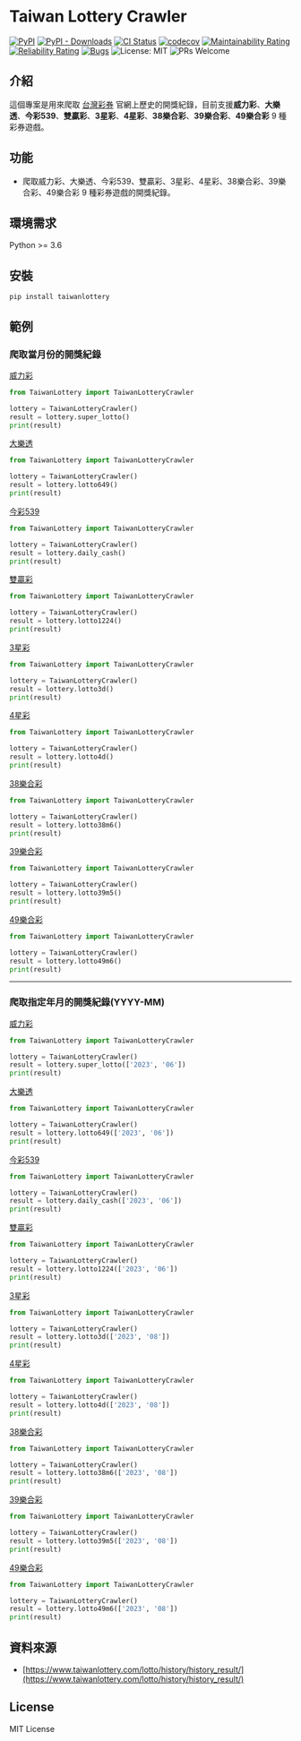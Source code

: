 # Taiwan Lottery Crawler

[![PyPI](https://img.shields.io/pypi/v/taiwanlottery)](https://pypi.org/project/taiwanlottery/)
[![PyPI - Downloads](https://img.shields.io/pypi/dm/taiwanlottery)](https://pypi.org/project/taiwanlottery/)
[![CI Status](https://github.com/stu01509/TaiwanLotteryCrawler/actions/workflows/ci.yaml/badge.svg)](https://github.com/stu01509/TaiwanLotteryCrawler/actions/workflows/ci.yaml)
[![codecov](https://codecov.io/gh/stu01509/TaiwanLotteryCrawler/branch/master/graph/badge.svg?token=AX0LW032B4)](https://codecov.io/gh/stu01509/TaiwanLotteryCrawler)
[![Maintainability Rating](https://sonarcloud.io/api/project_badges/measure?project=stu01509_TaiwanLotteryCrawler&metric=sqale_rating)](https://sonarcloud.io/summary/new_code?id=stu01509_TaiwanLotteryCrawler)
[![Reliability Rating](https://sonarcloud.io/api/project_badges/measure?project=stu01509_TaiwanLotteryCrawler&metric=reliability_rating)](https://sonarcloud.io/summary/new_code?id=stu01509_TaiwanLotteryCrawler)
[![Bugs](https://sonarcloud.io/api/project_badges/measure?project=stu01509_TaiwanLotteryCrawler&metric=bugs)](https://sonarcloud.io/summary/new_code?id=stu01509_TaiwanLotteryCrawler)
![License: MIT](https://img.shields.io/badge/License-MIT-blue.svg)
![PRs Welcome](https://img.shields.io/badge/PRs-welcome-brightgreen.svg)

## 介紹

這個專案是用來爬取 [台灣彩券](https://www.taiwanlottery.com.tw/) 官網上歷史的開獎紀錄，目前支援**威力彩**、**大樂透**、**今彩539**、**雙贏彩**、**3星彩**、**4星彩**、**38樂合彩**、**39樂合彩**、**49樂合彩** 9 種彩券遊戲。

## 功能

- 爬取威力彩、大樂透、今彩539、雙贏彩、3星彩、4星彩、38樂合彩、39樂合彩、49樂合彩 9 種彩券遊戲的開獎紀錄。

## 環境需求

Python >= 3.6

## 安裝

```shell
pip install taiwanlottery
```

## 範例

### 爬取當月份的開獎紀錄

[威力彩](https://codesandbox.io/p/sandbox/dark-breeze-r2yfsf?file=%2Fmain.py%3A6%2C1)

```python
from TaiwanLottery import TaiwanLotteryCrawler

lottery = TaiwanLotteryCrawler()
result = lottery.super_lotto()
print(result)
```

[大樂透](https://codesandbox.io/p/sandbox/wei-li-cai-dang-yue-fen-de-kai-jiang-ji-lu-forked-rt67ty)

```python
from TaiwanLottery import TaiwanLotteryCrawler

lottery = TaiwanLotteryCrawler()
result = lottery.lotto649()
print(result)
```

[今彩539](https://codesandbox.io/p/sandbox/da-le-tou-dang-yue-fen-de-kai-jiang-ji-lu-forked-n5t886)

```python
from TaiwanLottery import TaiwanLotteryCrawler

lottery = TaiwanLotteryCrawler()
result = lottery.daily_cash()
print(result)
```

[雙贏彩](https://codesandbox.io/p/sandbox/da-le-tou-dang-yue-fen-de-kai-jiang-ji-lu-forked-vmlhst)

```python
from TaiwanLottery import TaiwanLotteryCrawler

lottery = TaiwanLotteryCrawler()
result = lottery.lotto1224()
print(result)
```

[3星彩](https://codesandbox.io/p/sandbox/3xing-cai-dang-yue-fen-de-kai-jiang-ji-lu-vsxs3p)

```python
from TaiwanLottery import TaiwanLotteryCrawler

lottery = TaiwanLotteryCrawler()
result = lottery.lotto3d()
print(result)
```

[4星彩](https://codesandbox.io/p/sandbox/4xing-cai-dang-yue-fen-de-kai-jiang-ji-lu-3pwkfk)

```python
from TaiwanLottery import TaiwanLotteryCrawler

lottery = TaiwanLotteryCrawler()
result = lottery.lotto4d()
print(result)
```

[38樂合彩](https://codesandbox.io/p/sandbox/38le-he-cai-dang-yue-fen-de-kai-jiang-ji-lu-yfphxf)

```python
from TaiwanLottery import TaiwanLotteryCrawler

lottery = TaiwanLotteryCrawler()
result = lottery.lotto38m6()
print(result)
```

[39樂合彩](https://codesandbox.io/p/sandbox/39le-he-cai-dang-yue-fen-de-kai-jiang-ji-lu-mgqwfg)

```python
from TaiwanLottery import TaiwanLotteryCrawler

lottery = TaiwanLotteryCrawler()
result = lottery.lotto39m5()
print(result)
```

[49樂合彩](https://codesandbox.io/p/sandbox/49le-he-cai-dang-yue-fen-de-kai-jiang-ji-lu-jgy94n)

```python
from TaiwanLottery import TaiwanLotteryCrawler

lottery = TaiwanLotteryCrawler()
result = lottery.lotto49m6()
print(result)
```

---

### 爬取指定年月的開獎紀錄(YYYY-MM)

[威力彩](https://codesandbox.io/p/sandbox/da-le-tou-dang-yue-fen-de-kai-jiang-ji-lu-forked-ksq74y)

```python
from TaiwanLottery import TaiwanLotteryCrawler

lottery = TaiwanLotteryCrawler()
result = lottery.super_lotto(['2023', '06'])
print(result)
```

[大樂透](https://codesandbox.io/p/sandbox/wei-li-cai-zhi-ding-nian-yue-de-kai-jiang-ji-lu-forked-lqcfht)

```python
from TaiwanLottery import TaiwanLotteryCrawler

lottery = TaiwanLotteryCrawler()
result = lottery.lotto649(['2023', '06'])
print(result)
```

[今彩539](https://codesandbox.io/p/sandbox/wei-li-cai-zhi-ding-nian-yue-de-kai-jiang-ji-lu-forked-ntvjp7)

```python
from TaiwanLottery import TaiwanLotteryCrawler

lottery = TaiwanLotteryCrawler()
result = lottery.daily_cash(['2023', '06'])
print(result)
```

[雙贏彩](https://codesandbox.io/p/sandbox/wei-li-cai-zhi-ding-nian-yue-de-kai-jiang-ji-lu-forked-22dtrx)

```python
from TaiwanLottery import TaiwanLotteryCrawler

lottery = TaiwanLotteryCrawler()
result = lottery.lotto1224(['2023', '06'])
print(result)
```

[3星彩](https://codesandbox.io/p/sandbox/3xing-cai-zhi-ding-nian-yue-de-kai-jiang-ji-lu-vsfvlx)

```python
from TaiwanLottery import TaiwanLotteryCrawler

lottery = TaiwanLotteryCrawler()
result = lottery.lotto3d(['2023', '08'])
print(result)
```

[4星彩](https://codesandbox.io/p/sandbox/4xing-cai-zhi-ding-nian-yue-de-kai-jiang-ji-lu-r8fpxq)

```python
from TaiwanLottery import TaiwanLotteryCrawler

lottery = TaiwanLotteryCrawler()
result = lottery.lotto4d(['2023', '08'])
print(result)
```

[38樂合彩](https://codesandbox.io/p/sandbox/38le-he-cai-zhi-ding-nian-yue-de-kai-jiang-ji-lu-m4s9jn)

```python
from TaiwanLottery import TaiwanLotteryCrawler

lottery = TaiwanLotteryCrawler()
result = lottery.lotto38m6(['2023', '08'])
print(result)
```

[39樂合彩](https://codesandbox.io/p/sandbox/39le-he-cai-zhi-ding-nian-yue-de-kai-jiang-ji-lu-lskqmm)

```python
from TaiwanLottery import TaiwanLotteryCrawler

lottery = TaiwanLotteryCrawler()
result = lottery.lotto39m5(['2023', '08'])
print(result)
```

[49樂合彩](https://codesandbox.io/p/sandbox/49le-he-cai-zhi-ding-nian-yue-de-kai-jiang-ji-lu-ff6d5d)

```python
from TaiwanLottery import TaiwanLotteryCrawler

lottery = TaiwanLotteryCrawler()
result = lottery.lotto49m6(['2023', '08'])
print(result)
```

## 資料來源

- [https://www.taiwanlottery.com/lotto/history/history_result/](https://www.taiwanlottery.com/lotto/history/history_result/)

## License

MIT License
